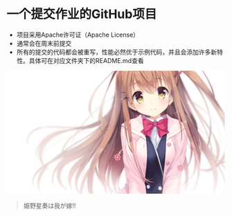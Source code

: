 一个提交作业的GitHub项目
==================
- 项目采用Apache许可证（Apache License）
- 通常会在周末前提交
- 所有的提交的代码都会被重写，性能必然优于示例代码，并且会添加许多新特性。具体可在对应文件夹下的README.md查看


![图片寄辣!!](https://github.com/hoshinosena/homework/blob/main/img/himenosena.png)
> 姫野星奏は我が嫁!!